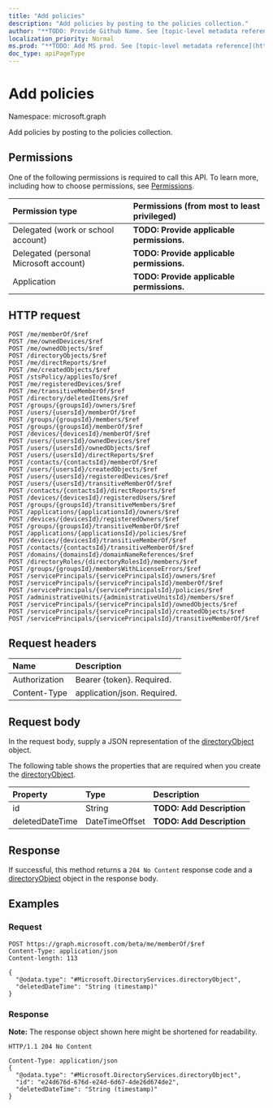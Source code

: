 ```yaml
---
title: "Add policies"
description: "Add policies by posting to the policies collection."
author: "**TODO: Provide Github Name. See [topic-level metadata reference](https://msgo.azurewebsites.net/add/document/guidelines/metadata.html#topic-level-metadata)**"
localization_priority: Normal
ms.prod: "**TODO: Add MS prod. See [topic-level metadata reference](https://msgo.azurewebsites.net/add/document/guidelines/metadata.html#topic-level-metadata)**"
doc_type: apiPageType
---
```


# Add policies
Namespace: microsoft.graph

Add policies by posting to the policies collection.

## Permissions
One of the following permissions is required to call this API. To learn more, including how to choose permissions, see [Permissions](/graph/permissions-reference).

|Permission type|Permissions (from most to least privileged)|
|:---|:---|
|Delegated (work or school account)|**TODO: Provide applicable permissions.**|
|Delegated (personal Microsoft account)|**TODO: Provide applicable permissions.**|
|Application|**TODO: Provide applicable permissions.**|

## HTTP request

<!-- {
  "blockType": "ignored"
}
-->
``` http
POST /me/memberOf/$ref
POST /me/ownedDevices/$ref
POST /me/ownedObjects/$ref
POST /directoryObjects/$ref
POST /me/directReports/$ref
POST /me/createdObjects/$ref
POST /stsPolicy/appliesTo/$ref
POST /me/registeredDevices/$ref
POST /me/transitiveMemberOf/$ref
POST /directory/deletedItems/$ref
POST /groups/{groupsId}/owners/$ref
POST /users/{usersId}/memberOf/$ref
POST /groups/{groupsId}/members/$ref
POST /groups/{groupsId}/memberOf/$ref
POST /devices/{devicesId}/memberOf/$ref
POST /users/{usersId}/ownedDevices/$ref
POST /users/{usersId}/ownedObjects/$ref
POST /users/{usersId}/directReports/$ref
POST /contacts/{contactsId}/memberOf/$ref
POST /users/{usersId}/createdObjects/$ref
POST /users/{usersId}/registeredDevices/$ref
POST /users/{usersId}/transitiveMemberOf/$ref
POST /contacts/{contactsId}/directReports/$ref
POST /devices/{devicesId}/registeredUsers/$ref
POST /groups/{groupsId}/transitiveMembers/$ref
POST /applications/{applicationsId}/owners/$ref
POST /devices/{devicesId}/registeredOwners/$ref
POST /groups/{groupsId}/transitiveMemberOf/$ref
POST /applications/{applicationsId}/policies/$ref
POST /devices/{devicesId}/transitiveMemberOf/$ref
POST /contacts/{contactsId}/transitiveMemberOf/$ref
POST /domains/{domainsId}/domainNameReferences/$ref
POST /directoryRoles/{directoryRolesId}/members/$ref
POST /groups/{groupsId}/membersWithLicenseErrors/$ref
POST /servicePrincipals/{servicePrincipalsId}/owners/$ref
POST /servicePrincipals/{servicePrincipalsId}/memberOf/$ref
POST /servicePrincipals/{servicePrincipalsId}/policies/$ref
POST /administrativeUnits/{administrativeUnitsId}/members/$ref
POST /servicePrincipals/{servicePrincipalsId}/ownedObjects/$ref
POST /servicePrincipals/{servicePrincipalsId}/createdObjects/$ref
POST /servicePrincipals/{servicePrincipalsId}/transitiveMemberOf/$ref
```

## Request headers
|Name|Description|
|:---|:---|
|Authorization|Bearer {token}. Required.|
|Content-Type|application/json. Required.|

## Request body
In the request body, supply a JSON representation of the [directoryObject](../resources/directoryobject.md) object.

The following table shows the properties that are required when you create the [directoryObject](../resources/directoryobject.md).

|Property|Type|Description|
|:---|:---|:---|
|id|String|**TODO: Add Description**|
|deletedDateTime|DateTimeOffset|**TODO: Add Description**|



## Response

If successful, this method returns a `204 No Content` response code and a [directoryObject](../resources/directoryobject.md) object in the response body.

## Examples

### Request
<!-- {
  "blockType": "request",
  "name": "create_directoryobject_from_directoryobjects"
}
-->
``` http
POST https://graph.microsoft.com/beta/me/memberOf/$ref
Content-Type: application/json
Content-length: 113

{
  "@odata.type": "#Microsoft.DirectoryServices.directoryObject",
  "deletedDateTime": "String (timestamp)"
}
```


### Response
**Note:** The response object shown here might be shortened for readability.
<!-- {
  "blockType": "response",
  "truncated": true,
  "@odata.type": "Microsoft.DirectoryServices.directoryObject"
}
-->
``` http
HTTP/1.1 204 No Content

Content-Type: application/json
{
  "@odata.type": "#Microsoft.DirectoryServices.directoryObject",
  "id": "e24d676d-676d-e24d-6d67-4de26d674de2",
  "deletedDateTime": "String (timestamp)"
}
```

